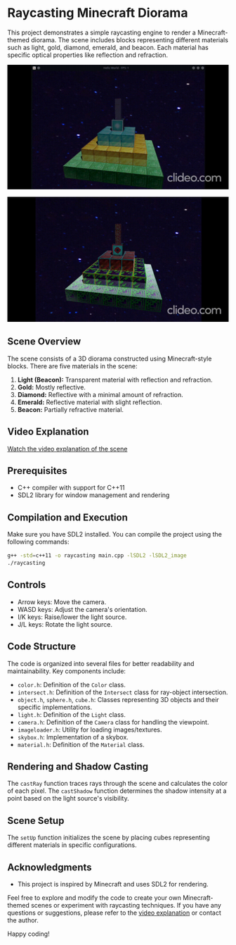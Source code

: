 # Raycasting Minecraft Diorama

This project demonstrates a simple raycasting engine to render a Minecraft-themed diorama. The scene includes blocks representing different materials such as light, gold, diamond, emerald, and beacon. Each material has specific optical properties like reflection and refraction.

![Imagen](https://github.com/Danval-003/Minecraft_for_raycaster/blob/main/forReadme/videoRead.gif?raw=true)

![Alternativo](https://github.com/Danval-003/Minecraft_for_raycaster/blob/main/forReadme/alternativo.gif?raw=true)

## Scene Overview
The scene consists of a 3D diorama constructed using Minecraft-style blocks. There are five materials in the scene:

1. **Light (Beacon):** Transparent material with reflection and refraction.
2. **Gold:** Mostly reflective.
3. **Diamond:** Reflective with a minimal amount of refraction.
4. **Emerald:** Reflective material with slight reflection.
5. **Beacon:** Partially refractive material.

## Video Explanation
[Watch the video explanation of the scene](https://youtu.be/Vh-6eoR7GNo)

## Prerequisites
- C++ compiler with support for C++11
- SDL2 library for window management and rendering

## Compilation and Execution
Make sure you have SDL2 installed. You can compile the project using the following commands:

```bash
g++ -std=c++11 -o raycasting main.cpp -lSDL2 -lSDL2_image
./raycasting
```

## Controls
- Arrow keys: Move the camera.
- WASD keys: Adjust the camera's orientation.
- I/K keys: Raise/lower the light source.
- J/L keys: Rotate the light source.

## Code Structure
The code is organized into several files for better readability and maintainability. Key components include:
- `color.h`: Definition of the `Color` class.
- `intersect.h`: Definition of the `Intersect` class for ray-object intersection.
- `object.h`, `sphere.h`, `cube.h`: Classes representing 3D objects and their specific implementations.
- `light.h`: Definition of the `Light` class.
- `camera.h`: Definition of the `Camera` class for handling the viewpoint.
- `imageloader.h`: Utility for loading images/textures.
- `skybox.h`: Implementation of a skybox.
- `material.h`: Definition of the `Material` class.

## Rendering and Shadow Casting
The `castRay` function traces rays through the scene and calculates the color of each pixel. The `castShadow` function determines the shadow intensity at a point based on the light source's visibility.

## Scene Setup
The `setUp` function initializes the scene by placing cubes representing different materials in specific configurations.

## Acknowledgments
- This project is inspired by Minecraft and uses SDL2 for rendering.

Feel free to explore and modify the code to create your own Minecraft-themed scenes or experiment with raycasting techniques. If you have any questions or suggestions, please refer to the [video explanation](https://youtu.be/Vh-6eoR7GNo) or contact the author.

Happy coding!
